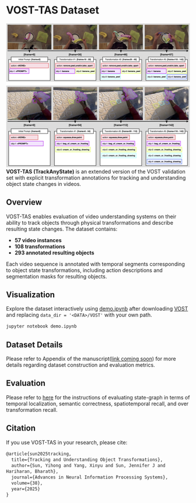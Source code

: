# VOST-TAS Dataset
![VOST-TAS Examples](../assets/vost-tas.jpg)
**VOST-TAS (TrackAnyState)** is an extended version of the VOST validation set with explicit transformation annotations for tracking and understanding object state changes in videos.

## Overview
VOST-TAS enables evaluation of video understanding systems on their ability to track objects through physical transformations and describe resulting state changes. The dataset contains:
- **57 video instances**
- **108 transformations**
- **293 annotated resulting objects**

Each video sequence is annotated with temporal segments corresponding to object state transformations, including action descriptions and segmentation masks for resulting objects.

## Visualization
Explore the dataset interactively using [demo.ipynb](demo.ipynb) after downloading [VOST](https://www.vostdataset.org/) and replacing `data_dir = '<DATA>/VOST'` with your own path.
```bash
jupyter notebook demo.ipynb
```

## Dataset Details
Please refer to Appendix of the manuscript([link coming soon](https://tubelet-graph.github.io/)) for more details regarding dataset construction and evaluation metrics.

## Evaluation
Please refer to [here]() for the instructions of evaluating state-graph in terms of temporal localization, semantic correctness, spatiotemporal recall, and over transformation recall.


## Citation
If you use VOST-TAS in your research, please cite:

```
@article{sun2025tracking,
  title={Tracking and Understanding Object Transformations},
  author={Sun, Yihong and Yang, Xinyu and Sun, Jennifer J and Hariharan, Bharath},
  journal={Advances in Neural Information Processing Systems},
  volume={38},
  year={2025}
}
```
